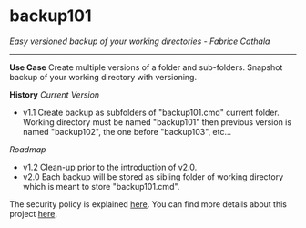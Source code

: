 # backup101

*Easy versioned backup of your working directories - Fabrice Cathala*

---

**Use Case**
Create multiple versions of a folder and sub-folders.
Snapshot backup of your working directory with versioning.

**History**
*Current Version*
* v1.1
Create backup as subfolders of "backup101.cmd" current folder. Working directory must be named "backup101" then previous version is named "backup102", the one before "backup103", etc...

*Roadmap*
* v1.2
Clean-up prior to the introduction of v2.0.
* v2.0
Each backup will be stored as sibling folder of working directory which is meant to store "backup101.cmd".

The security policy is explained [here](https://github.com/fcathala/backup101/blob/main/SECURITY.md).
You can find more details about this project [here](https://backup101.uk/).
